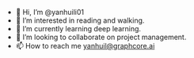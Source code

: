 - 👋 Hi, I’m @yanhuili01
- 👀 I’m interested in reading and walking.
- 🌱 I’m currently learning deep learning.
- 💞️ I’m looking to collaborate on project management.
- 📫 How to reach me yanhuil@graphcore.ai

<!---
yanhuili01/yanhuili01 is a ✨ special ✨ repository because its `README.md` (this file) appears on your GitHub profile.
You can click the Preview link to take a look at your changes.
--->
